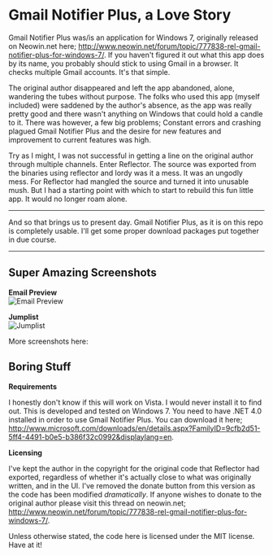 Gmail Notifier Plus, a Love Story
===================

Gmail Notifier Plus was/is an application for Windows 7, originally released on Neowin.net here; <http://www.neowin.net/forum/topic/777838-rel-gmail-notifier-plus-for-windows-7/>. If you haven't figured it out what this app does by its name, you probably should stick to using Gmail in a browser. It checks multiple Gmail accounts. It's that simple.

The original author disappeared and left the app abandoned, alone, wandering the tubes without purpose. The folks who used this app (myself included) were saddened by the author's absence, as the app was really pretty good and there wasn't anything on Windows that could hold a candle to it. There was however, a few big problems; Constant errors and crashing plagued Gmail Notifier Plus and the desire for new features and improvement to current features was high.

Try as I might, I was not successful in getting a line on the original author through multiple channels. Enter Reflector. The source was exported from the binaries using reflector and lordy was it a mess. It was an ungodly mess. For Reflector had mangled the source and turned it into unusable mush. But I had a starting point with which to start to rebuild this fun little app. It would no longer roam alone.

- - -

And so that brings us to present day. Gmail Notifier Plus, as it is on this repo is completely usable. I'll get some proper download packages put together in due course.

- - -

Super Amazing Screenshots
------------

**Email Preview**  
![Email Preview](https://github.com/shellscape/Gmail-Notifier-Plus/raw/master/Promotional/email.preview.png)

**Jumplist**  
![Jumplist](https://github.com/shellscape/Gmail-Notifier-Plus/raw/master/Promotional/jumplist.png)

More screenshots here: 

Boring Stuff
------------

**Requirements**

I honestly don't know if this will work on Vista. I would never install it to find out. This is developed and tested on Windows 7.
You need to have .NET 4.0 installed in order to use Gmail Notifier Plus. You can download it here; <http://www.microsoft.com/downloads/en/details.aspx?FamilyID=9cfb2d51-5ff4-4491-b0e5-b386f32c0992&displaylang=en>.

**Licensing**

I've kept the author in the copyright for the original code that Reflector had exported, regardless of whether it's actually close to what was originally written, and in the UI. I've removed the donate button from this version as the code has been modified *dramatically*. If anyone wishes to donate to the original author please visit this thread on neowin.net; <http://www.neowin.net/forum/topic/777838-rel-gmail-notifier-plus-for-windows-7/>.

Unless otherwise stated, the code here is licensed under the MIT license. Have at it!

